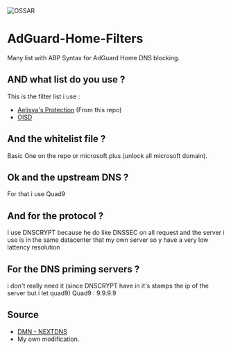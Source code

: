 ![OSSAR](https://github.com/macqael/AdGuard-Home-Filters/workflows/OSSAR/badge.svg)
# AdGuard-Home-Filters
Many list with ABP Syntax for AdGuard Home DNS blocking.

## AND what list do you use ?
This is the filter list i use :
- [Aelisya's Protection](https://raw.githubusercontent.com/macqael/AdGuard-Home-Filters/main/AdGuard-Home/Aelisya's-Protect-Basic.abp) (From this repo)
- [OISD](https://abp.oisd.nl/)

## And the whitelist file ?
Basic One on the repo or microsoft plus (unlock all microsoft domain).

## Ok and the upstream DNS ?
For that i use Quad9

## And for the protocol ?
I use DNSCRYPT because he do like DNSSEC on all request and the server i use is in the same datacenter that my own server so y have a very low lattency resolution

## For the DNS priming servers ?
i don't really need it (since DNSCRYPT have in it's stamps the ip of the server but i let quad9)
Quad9 : 9.9.9.9

## Source
- [DMN - NEXTDNS](https://github.com/nextdns/metadata/)
- My own modification.
